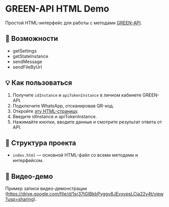 # GREEN-API HTML Demo

Простой HTML-интерфейс для работы с методами [GREEN-API](https://green-api.com/).

## 📌 Возможности

- getSettings
- getStateInstance
- sendMessage
- sendFileByUrl

## 💡 Как пользоваться

1. Получите `idInstance` и `apiTokenInstance` в личном кабинете GREEN-API.
2. Подключите WhatsApp, отсканировав QR-код.
3. Откройте [эту HTML-страницу](https://azalor-zh.github.io/green-api-demo/).
4. Введите idInstance и apiTokenInstance.
5. Нажимайте кнопки, вводите данные и смотрите результат ответа от API.

## 📂 Структура проекта

- `index.html` — основной HTML-файл со всеми методами и интерфейсом.

## 📸 Видео-демо
Пример записи видео-демонстрации (https://drive.google.com/file/d/1sr37tGIBkbPvggv8JEvxvpsLCja22y4t/view?usp=sharing).
